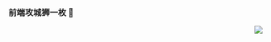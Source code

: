 ### 前端攻城狮一枚 👋


<img align="right" src="https://github-readme-stats.vercel.app/api?username=AlwaysLoveme&show_icons=true&icon_color=0366d6&text_color=24292e&bg_color=ffffff&hide_title=true" />
<!--
**AlwaysLoveme/AlwaysLoveme** is a ✨ _special_ ✨ repository because its `README.md` (this file) appears on your GitHub profile.

Here are some ideas to get you started:

- 🔭 I’m currently working on ...
- 🌱 I’m currently learning ...
- 👯 I’m looking to collaborate on ...
- 🤔 I’m looking for help with ...
- 💬 Ask me about ...
- 📫 How to reach me: ...
- 😄 Pronouns: ...
- ⚡ Fun fact: ...
-->
